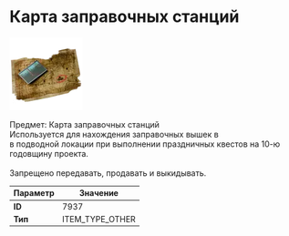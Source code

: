 # Карта заправочных станций

![Item Image](../img/7937.webp?raw=true)

Предмет: Карта заправочных станций<br>Используется для нахождения заправочных вышек в<br>в подводной локации при выполнении праздничных квестов на 10-ю годовщину проекта.<br><br>Запрещено передавать, продавать и выкидывать.


| Параметр | Значение |
|----------|----------|
| **ID** | 7937 |
| **Тип** | ITEM_TYPE_OTHER |


